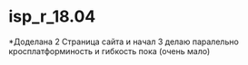 # isp_r_18.04
*Доделана 2 Страница сайта и начал 3 делаю паралельно кросплатформиность и гибкость пока (очень мало)
